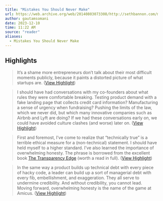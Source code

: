```yaml
---
title: "Mistakes You Should Never Make"
url: https://web.archive.org/web/20140803073308/http://sethbannon.com/mistakes-you-should-never-make
author: gautamsomani
date: 2023-12-10
time: 11:22 AM
source: "reader"
aliases:
  - Mistakes You Should Never Make
---
```

## Highlights
> It’s a shame more entrepreneurs don’t talk about their most difficult moments publicly, because it paints a distorted picture of what startups are. ([View Highlight](https://read.readwise.io/read/01ha1jxxb8b6av094921p6h91a))

> I should have had conversations with my co-founders about what rules they were comfortable breaking. Testing product demand with a fake landing page that collects credit card information? Manufacturing a sense of urgency when fundraising? Pushing the limits of the law, which we never did, but which many innovative companies such as Airbnb and Lyft are doing? If we had these conversations early on, we could have avoided culture clashes (and worse) later on. ([View Highlight](https://read.readwise.io/read/01ha1k553tgqrcj3vvyq9es9bv))

> First and foremost, I’ve come to realize that “technically true” is a terrible ethical measure for a (non-technical) statement. I should have held myself to a higher standard. I’ve also learned the importance of overwhelming honesty. The phrase is borrowed from the excellent book [The Transparency Edge](https://web.archive.org/web/20140803073308/http://smile.amazon.com/The-Transparency-Edge-Elizabeth-Pagano/dp/0071458840/) (worth a read in full). ([View Highlight](https://read.readwise.io/read/01ha1kacsgp5dvebvavn13jjy2))

> In the same way a product builds up technical debt with every piece of hacky code, a leader can build up a sort of managerial debt with every fib, embellishment, and exaggeration. They all serve to undermine credibility. And without credibility, you cannot lead. Moving forward, overwhelming honesty is the name of the game at Amicus. ([View Highlight](https://read.readwise.io/read/01ha1kavzbzw5wrx8zbj8qghpz))

